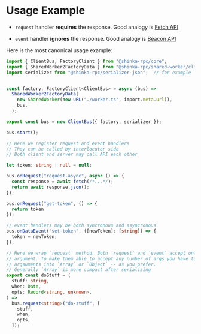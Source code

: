 # Usage Example

- `request` handler **requires** the response. Good analogy is
[Fetch API](https://developer.mozilla.org/en-US/docs/Web/API/Fetch_API)

- `event` handler **ignores** the response. Good analogy is
[Beacon API](https://developer.mozilla.org/en-US/docs/Web/API/Beacon_API)

Here is the most canonical usage example:

```typescript
import { ClientBus, FactoryClient } from "@shinka-rpc/core";
import { SharedWorker2FactoryData } from "@shinka-rpc/shared-worker/client";
import serializer from "@shinka-rpc/serializer-json";  // for example


const factory: FactoryClient<ClientBus> = async (bus) =>
  SharedWorker2FactoryData(
    new SharedWorker(new URL("./worker.ts", import.meta.url)),
    bus,
  );

export const bus = new ClientBus({ factory, serializer });

bus.start();

// Here we register request and event handlers
// They can be called by interlocutor side
// Both client and server may call API each other

let token: string | null = null;

bus.onRequest("request-async", async () => {
  const response = await fetch(/*...*/);
  return await response.json();
});

bus.onRequest("get-token", () => {
  return token
});

// event handlers may be both syncronous and asyncronous
bus.onDataEvent("set-token", ([newToken]: [string]) => {
  token = newToken;
});

// Here we wrap `request` method. Both `request` and `event` accept only one
// argument. To make them able to accept any number of args you have to pack
// argsuments into `Array` or `Object` -- as you prefer.
// Generally `Array` is more compact after serializing
export const doStuff = (
  stuff: string,
  when: Date,
  opts: Record<string, unknown>,
) =>
  bus.request<string>("do-stuff", [
    stuff,
    when,
    opts,
  ]);
```

